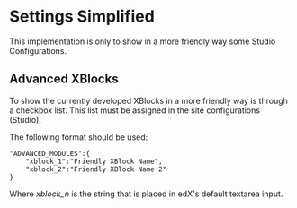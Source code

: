 #  Settings Simplified

This implementation is only to show in a more friendly way some Studio Configurations.

## Advanced XBlocks

To show the currently developed XBlocks in a more friendly way is through a checkbox list. This list must be assigned in the site configurations (Studio). 

The following format should be used:

```
"ADVANCED_MODULES":{
    "xblock_1":"Friendly XBlock Name",
    "xblock_2":"Friendly XBlock Name 2"
}
```

Where *xblock_n* is the string that is placed in edX's default textarea input.
